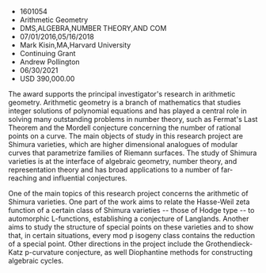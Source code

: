 
* 1601054
* Arithmetic Geometry
* DMS,ALGEBRA,NUMBER THEORY,AND COM
* 07/01/2016,05/16/2018
* Mark Kisin,MA,Harvard University
* Continuing Grant
* Andrew Pollington
* 06/30/2021
* USD 390,000.00

The award supports the principal investigator's research in arithmetic geometry.
Arithmetic geometry is a branch of mathematics that studies integer solutions of
polynomial equations and has played a central role in solving many outstanding
problems in number theory, such as Fermat's Last Theorem and the Mordell
conjecture concerning the number of rational points on a curve. The main objects
of study in this research project are Shimura varieties, which are higher
dimensional analogues of modular curves that parametrize families of Riemann
surfaces. The study of Shimura varieties is at the interface of algebraic
geometry, number theory, and representation theory and has broad applications to
a number of far-reaching and influential conjectures.

One of the main topics of this research project concerns the arithmetic of
Shimura varieties. One part of the work aims to relate the Hasse-Weil zeta
function of a certain class of Shimura varieties -- those of Hodge type -- to
automorphic L-functions, establishing a conjecture of Langlands. Another aims to
study the structure of special points on these varieties and to show that, in
certain situations, every mod p isogeny class contains the reduction of a
special point. Other directions in the project include the Grothendieck-Katz
p-curvature conjecture, as well Diophantine methods for constructing algebraic
cycles.
